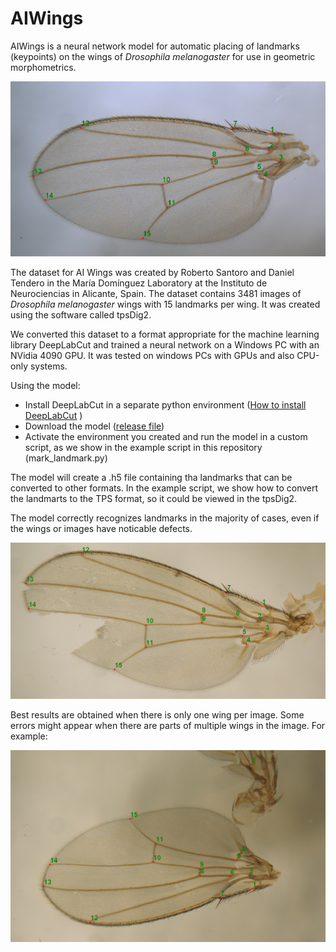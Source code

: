 # AIWings

AIWings is a neural network model for automatic placing of landmarks (keypoints) on the wings of *Drosophila melanogaster* for use in geometric morphometrics. 

![Correct landmark placing](./Correct_landmarks_1.png)

The dataset for AI Wings was created by Roberto Santoro and Daniel Tendero in the María Domínguez Laboratory at the Instituto de Neurociencias in Alicante, Spain. The dataset contains 3481 images of *Drosophila melanogaster* wings with 15 landmarks per wing. It was created using the software called tpsDig2.

We converted this dataset to a format appropriate for the machine learning library DeepLabCut and trained a neural network on a Windows PC with an NVidia 4090 GPU. It was tested on windows PCs with GPUs and also CPU-only systems.

Using the model: 
- Install DeepLabCut in a separate python environment ([How to install DeepLabCut](https://deeplabcut.github.io/DeepLabCut/docs/installation.html) )
- Download the model ([release file](https://github.com/adam-matic/AIWings/releases/tag/v1))
- Activate the environment you created and run the model in a custom script, as we show in the example script in this repository (mark_landmark.py)

The model will create a .h5 file containing tha landmarks that can be converted to other formats. In the example script, we show how to convert the landmarts to the TPS format, so it could be viewed in the tpsDig2. 

The model correctly recognizes landmarks in the majority of cases, even if the wings or images have noticable defects.

![Correct landmark placing](./Correct_landmarks_2.png)

Best results are obtained when there is only one wing per image. Some errors might appear when there are parts of multiple wings in the image. For example:

![Not correct landmark placing](./Not_correct_landmarks_1.png)

